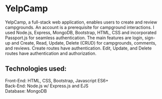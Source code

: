 # YelpCamp
YelpCamp, a full-stack web application, enables users to create and review campgrounds. An account is a prerequisite for campground interactions. I used Node.js, Express, MongoDB, Bootstrap, HTML, CSS and incorporated Passport.js for seamless authentication.
The main features are login, sign-up and Create, Read, Update, Delete (CRUD) for campgrounds, comments, and reviews. Create routes have authentication. Edit, Update, and Delete routes have authentication and authorization.

## Technologies used:
Front-End: HTML, CSS, Bootstrap, Javascript ES6+<br/>
Back-End: Node.js w/ Express.js and EJS<br/>
Database: MongoDB
